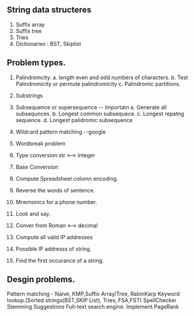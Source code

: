 ## String data structeres
1. Suffix array
2. Suffix tree
3. Tries
4. Dictionaries : BST, Skiplist


## Problem types.

1. Palindromcity.
    a. length even and odd numbers of characters.
    b. Test Palindromicity or permute palindromicity
    c. Palindromic partitions.

2. Substrings 

3. Subsequence or supersequence -- Importatn
    a. Generate all subsequnces.
    b. Longest common subsequece.
    c. Longest repatng sequence.
    d. Longest palidromic subsequence


4. Wildcard pattern matching --google
5. Wordbreak problem
6. Type conversion str <--> integer
7. Base Conversion
8. Compute Spreadsheet column encoding.
9. Reverse the words of sentence.
10. Mnemonics for a phone number.
11. Look and say.
12. Conver from Roman <--> decimal
13. Compute all valid IP addresses
14. Possible IP addresss of string.
15. Find the first occurance of a string.


## Desgin problems.
Pattern matching - Naive, KMP,Suffix Array/Tree, RabinKarp 
Keyword lookup.(Sorted strings(BST,SKIP List), Tries, FSA,FST)
SpellChecker
Stemming 
Suggestions
Full-text search engine.
Implement PageRank
